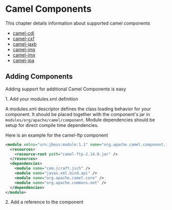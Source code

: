 # Camel Components

This chapter details information about supported camel components

* [camel-cdi](components/camel-cdi.md)
* [camel-cxf](components/camel-cxf.md)
* [camel-jaxb](components/camel-jaxb.md)
* [camel-jms](components/camel-jms.md)
* [camel-jmx](components/camel-jmx.md)
* [camel-jpa](components/camel-jpa.md)

## Adding Components

Adding support for additional Camel Components is easy

1\. Add your modules.xml definition 

A modules.xml descriptor defines the class loading behavior for your component. It should be placed together with the component's jar in `modules/org/apache/camel/component`. Module dependencies should be setup for direct compile time dependencies. 

Here is an example for the camel-ftp component

```xml
<module xmlns="urn:jboss:module:1.1" name="org.apache.camel.component.ftp">
  <resources>
    <resource-root path="camel-ftp-2.14.0.jar" />
  </resources>
  <dependencies>
    <module name="com.jcraft.jsch" />
    <module name="javax.xml.bind.api" />
    <module name="org.apache.camel.core" />
    <module name="org.apache.commons.net" />
  </dependencies>
</module>
```



2\. Add a reference to the component 
